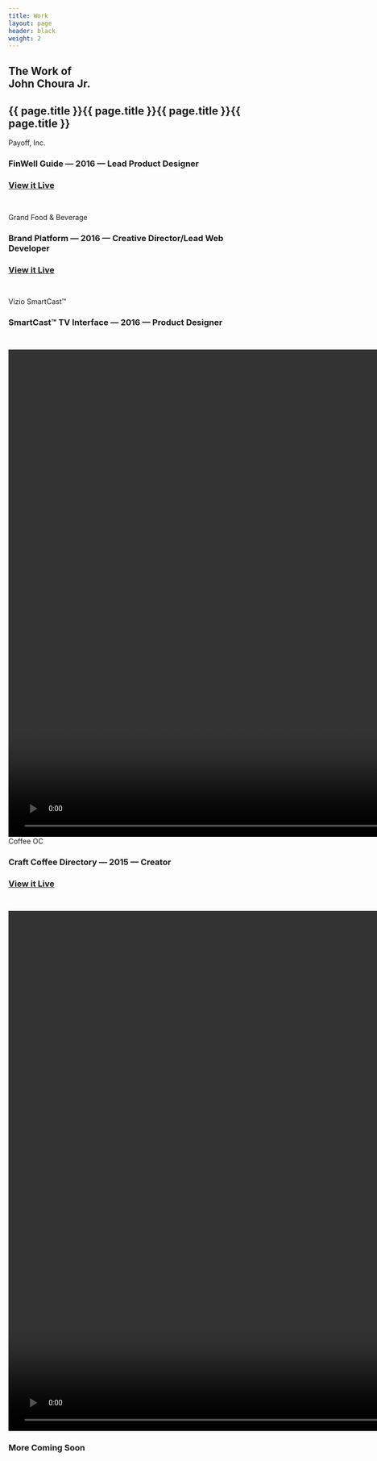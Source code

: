 ```yaml
---
title: Work
layout: page
header: black
weight: 2
---
```


<section class="page-header fill-black xs-relative">
  <div class="page-header--upper wrapper xs-z4">
    <div class="xs-block gutters">
      <div class="col md-col-8 md-offset-4 lg-col-7 lg-offset-5 xl-col-6">
        <h1 class="display text-white">The Work of<br>John Choura Jr.</h1>
      </div>
    </div>
  </div>
  <div class="page-header--text xs-absolute" style="left: -51vw;">
    <h1>{{ page.title }}{{ page.title }}{{ page.title }}{{ page.title }}</h1>
  </div>
</section>
<section id="work-payoff" class="page-body md-pt6 md-pb2">
  <div class="post-content wrapper xs-mt3">
      <div class="xs-block gutters ">
        <div class="col sm-col-5">
          <span class="display-3">Payoff, Inc.</span>
          <h3 class="text-gray-lightest xs-mt1 xs-mb2">FinWell Guide — 2016 — Lead Product Designer</h3>
        </div>
        <div class="col sm-col-7">
          <a href="http://payoff.com"><h3 class="xs-text-right md-mt6 xs-mb2">View it Live</h3></a>
        </div>
      </div>
  </div>
  <figure><img src="{{ "/work/uploads/po-02.jpg" | prepend: site.baseurl }}" alt="" /></figure>

  <figure><img src="{{ "/work/uploads/po-01.jpg" | prepend: site.baseurl }}" alt="" /></figure>
</section>
<section id="work-gfb" class="page-body md-py2">
  <div class="post-content wrapper xs-mt3">
      <div class="xs-block gutters ">
        <div class="col sm-col-5">
          <span class="display-3">Grand Food & Beverage</span>
          <h3 class="text-gray-lightest xs-mt1 xs-mb2">Brand Platform — 2016 — Creative Director/Lead Web Developer</h3>
        </div>
        <div class="col sm-col-7">
          <a href="http://grandfandb.com"><h3 class="xs-text-right md-mt6 xs-mb2">View it Live</h3></a>
        </div>
      </div>
  </div>
  <figure><img src="{{ "/work/uploads/gfb-01.jpg" | prepend: site.baseurl }}" alt="" /></figure>
  <figure><img src="{{ "/work/uploads/gfb-02.jpg" | prepend: site.baseurl }}" alt="" /></figure>
</section>
<section id="work-vizio" class="page-body md-pt6 md-py2">
  <div class="post-content wrapper xs-mt3">
      <div class="xs-block gutters ">
        <div class="col sm-col-5">
          <span class="display-3">Vizio SmartCast™</span>
          <h3 class="text-gray-lightest xs-mt1 xs-mb2">SmartCast™ TV Interface — 2016 — Product Designer</h3>
        </div>
      </div>
  </div>
  <figure><img src="{{ "/work/uploads/vsc-01.jpg" | prepend: site.baseurl }}" alt="" /></figure>
  <figure><img src="{{ "/work/uploads/vsc-02.jpg" | prepend: site.baseurl }}" alt="" /></figure>
  <video id="video" width="1800" height="967" autoplay controls loop muted>
    <source src="{{ "/work/uploads/tv-ui-loop.mp4" | prepend: site.baseurl }}" type="video/mp4" />
    <source src="{{ "/work/uploads/tv-ui-loop.ogg" | prepend: site.baseurl }}" type="video/ogg" />
  </video>
</section>
<section id="work-coffeeoc" class="page-body md-py2">
  <div class="post-content wrapper xs-mt3">
      <div class="xs-block gutters ">
        <div class="col sm-col-5">
          <span class="display-3">Coffee OC</span>
          <h3 class="text-gray-lightest xs-mt1 xs-mb2">Craft Coffee Directory — 2015 — Creator</h3>
        </div>
        <div class="col sm-col-7">
          <a href="http://coffeeoc.com"><h3 class="xs-text-right md-mt6 xs-mb2">View it Live</h3></a>
        </div>
      </div>
  </div>
  <figure><img src="{{ "/work/uploads/coc-01.jpg" | prepend: site.baseurl }}" alt="" /></figure>
  <figure><img src="{{ "/work/uploads/coc-02.jpg" | prepend: site.baseurl }}" alt="" /></figure>
  <video id="video" width="1800" height="1032" autoplay controls loop muted>
    <source src="{{ "/work/uploads/coffee-oc-loop.mp4" | prepend: site.baseurl }}" type="video/mp4" />
    <source src="{{ "/work/uploads/coffee-oc-loop.ogg" | prepend: site.baseurl }}" type="video/ogg" />
  </video>
</section>
<section class="page-body md-py6">
  <div class="post-content wrapper xs-mt3">
      <div class="xs-block gutters ">
        <div class="xs-text-center">
          <h3 class="text-gray-lightest xs-mt1 xs-mb2">More Coming Soon</h3>
        </div>
      </div>
  </div>
</section>
